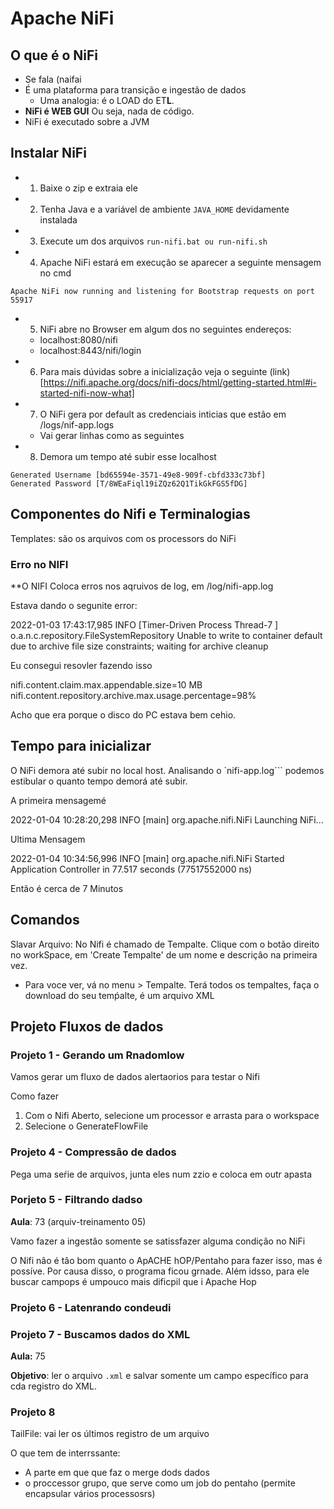 # Apache NiFi

## O que é o NiFi

+ Se fala (naifai
+ É uma plataforma para transição e ingestão de dados
   - Uma analogia: é o LOAD do ET**L**. 
+ **NiFi é WEB GUI** Ou seja, nada de código.
+ NiFi é executado sobre a JVM

## Instalar NiFi
+ 1.  Baixe o zip e extraia ele
+ 2. Tenha Java e a variável de ambiente `JAVA_HOME` devidamente instalada
+ 3. Execute um dos arquivos `run-nifi.bat ou run-nifi.sh`
+ 4. Apache NiFi estará em execuçâo se aparecer a seguinte mensagem no cmd
````
Apache NiFi now running and listening for Bootstrap requests on port 55917
````
+ 5. NiFi abre no Browser em algum dos no seguintes endereços:
  -  localhost:8080/nifi
  -  localhost:8443/nifi/login
+ 6. Para mais dúvidas sobre a inicializaçâo veja o seguinte (link)[https://nifi.apache.org/docs/nifi-docs/html/getting-started.html#i-started-nifi-now-what]
+ 7. O NiFi gera por default as credenciais inticias que estão em /logs/nif-app.logs
    - Vai gerar linhas como as seguintes
+ 8. Demora um tempo até subir esse localhost

````
Generated Username [bd65594e-3571-49e8-909f-cbfd333c73bf]
Generated Password [T/8WEaFiql19iZQz62Q1TikGkFGS5fDG]
````

## Componentes do Nifi e Terminalogias

Templates: são os arquivos com os processors do NiFi


### Erro no NIFI

**O NIFI Coloca erros nos aqruivos de log, em /log/nifi-app.log

Estava dando o segunite error:

2022-01-03 17:43:17,985 INFO [Timer-Driven Process Thread-7 <Terminated Task>] o.a.n.c.repository.FileSystemRepository Unable to write to container default due to archive file size constraints; waiting for archive cleanup

Eu consegui resovler fazendo isso

nifi.content.claim.max.appendable.size=10 MB
nifi.content.repository.archive.max.usage.percentage=98%

Acho que era porque o disco do PC estava bem cehio.

## Tempo para inicializar

O NiFi demora até subir no local host. Analisando o `nifi-app.log``` podemos estibular o quanto tempo demorá até subir.

A primeira mensagemé

2022-01-04 10:28:20,298 INFO [main] org.apache.nifi.NiFi Launching NiFi...

Ultima Mensagem

2022-01-04 10:34:56,996 INFO [main] org.apache.nifi.NiFi Started Application Controller in 77.517 seconds (77517552000 ns)

Então é cerca de 7 Minutos

## Comandos

Slavar Arquivo: No Nifi é chamado de Tempalte. Clique com o botão direito no workSpace, em 'Create Tempalte' de um nome e descriçâo na primeira vez.
  - Para voce ver, vá no menu > Tempalte. Terá todos os tempaltes, faça o download do seu temṕalte, é um arquivo XML

## Projeto Fluxos de dados

### Projeto 1 - Gerando um Rnadomlow

Vamos gerar um fluxo de dados alertaorios para testar o Nifi

Como fazer
1. Com o Nifi Aberto, selecione um processor e arrasta para o workspace
2. Selecione o GenerateFlowFile

### Projeto 4 - Compressâo de dados

Pega uma seŕie de arquivos, junta eles num zzio e coloca em outr apasta

### Porjeto 5 - Filtrando dadso

**Aula**: 73 (arquiv-treinamento 05)

Vamo fazer a ingestâo somente se satissfazer alguma condição no NiFi

O Nifi nâo é tâo bom quanto o ApACHE hOP/Pentaho para fazer isso, mas é possíve. Por causa disso, o programa ficou grnade. Além idsso, para ele buscar campops é umpouco mais dificpil que i Apache Hop

### Projeto 6 - Latenrando condeudi


### Projeto 7 - Buscamos dados do XML

**Aula:** 75

**Objetivo**: ler o arquivo `.xml` e salvar somente um campo específico para cda registro do XML.


### Projeto 8 

TailFile: vai ler os últimos registro de um arquivo

O que tem de interrssante:
+ A parte em que que faz o merge dods dados
+ o proccessor grupo, que serve como um job do pentaho (permite encapsular vários processosrs)
